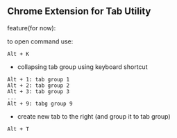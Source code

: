 ## Chrome Extension for Tab Utility

feature(for now):

to open command use:
```
Alt + K
```

- collapsing tab group using keyboard shortcut

```
Alt + 1: tab group 1
Alt + 2: tab group 2
Alt + 3: tab group 3
...
Alt + 9: tabg group 9
```

- create new tab to the right (and group it to tab group)
```
Alt + T
```
